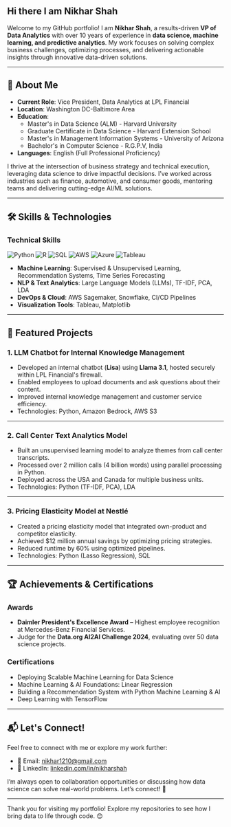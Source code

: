 ## Hi there I am Nikhar Shah

Welcome to my GitHub portfolio! I am **Nikhar Shah**, a results-driven **VP of Data Analytics** with over 10 years of experience in **data science, machine learning, and predictive analytics**. My work focuses on solving complex business challenges, optimizing processes, and delivering actionable insights through innovative data-driven solutions.

---

## 👋 About Me

- **Current Role**: Vice President, Data Analytics at LPL Financial  
- **Location**: Washington DC-Baltimore Area  
- **Education**:
  - Master's in Data Science (ALM) - Harvard University
  - Graduate Certificate in Data Science - Harvard Extension School
  - Master's in Management Information Systems - University of Arizona
  - Bachelor's in Computer Science - R.G.P.V, India
- **Languages**: English (Full Professional Proficiency)

I thrive at the intersection of business strategy and technical execution, leveraging data science to drive impactful decisions. I’ve worked across industries such as finance, automotive, and consumer goods, mentoring teams and delivering cutting-edge AI/ML solutions.

---

## 🛠️ Skills & Technologies

### Technical Skills

![Python](https://img.shields.io/badge/Python-3776AB?style=for-the-badge&logo=python&logoColor=white)
![R](https://img.shields.io/badge/R-276DC3?style=for-the-badge&logo=r&logoColor=white)
![SQL](https://img.shields.io/badge/SQL-005C84?style=for-the-badge&logo=postgresql&logoColor=white)
![AWS](https://img.shields.io/badge/AWS-232F3E?style=for-the-badge&logo=amazonaws&logoColor=white)
![Azure](https://img.shields.io/badge/Azure-0078D4?style=for-the-badge&logo=microsoftazure&logoColor=white)
![Tableau](https://img.shields.io/badge/Tableau-E97627?style=for-the-badge&logo=tableau&logoColor=white)



- **Machine Learning**: Supervised & Unsupervised Learning, Recommendation Systems, Time Series Forecasting  
- **NLP & Text Analytics**: Large Language Models (LLMs), TF-IDF, PCA, LDA  
- **DevOps & Cloud**: AWS Sagemaker, Snowflake, CI/CD Pipelines  
- **Visualization Tools**: Tableau, Matplotlib  

---

## 🌟 Featured Projects

### 1. **LLM Chatbot for Internal Knowledge Management**
- Developed an internal chatbot (**Lisa**) using **Llama 3.1**, hosted securely within LPL Financial's firewall.
- Enabled employees to upload documents and ask questions about their content.
- Improved internal knowledge management and customer service efficiency.
- Technologies: Python, Amazon Bedrock, AWS S3

---

### 2. **Call Center Text Analytics Model**
- Built an unsupervised learning model to analyze themes from call center transcripts.
- Processed over 2 million calls (4 billion words) using parallel processing in Python.
- Deployed across the USA and Canada for multiple business units.
- Technologies: Python (TF-IDF, PCA), LDA

---

### 3. **Pricing Elasticity Model at Nestlé**
- Created a pricing elasticity model that integrated own-product and competitor elasticity.
- Achieved $12 million annual savings by optimizing pricing strategies.
- Reduced runtime by 60% using optimized pipelines.
- Technologies: Python (Lasso Regression), SQL

---

## 🏆 Achievements & Certifications

### Awards
- **Daimler President's Excellence Award** – Highest employee recognition at Mercedes-Benz Financial Services.
- Judge for the **Data.org AI2AI Challenge 2024**, evaluating over 50 data science projects.

### Certifications
- Deploying Scalable Machine Learning for Data Science  
- Machine Learning & AI Foundations: Linear Regression  
- Building a Recommendation System with Python Machine Learning & AI  
- Deep Learning with TensorFlow

---

## 📬 Let's Connect!

Feel free to connect with me or explore my work further:
- 📧 Email: [nikhar1210@gmail.com](mailto:nikhar1210@gmail.com)  
- 💼 LinkedIn: [linkedin.com/in/nikharshah](https://www.linkedin.com/in/nikharshah)  

I’m always open to collaboration opportunities or discussing how data science can solve real-world problems. Let’s connect! 🚀

---

Thank you for visiting my portfolio! Explore my repositories to see how I bring data to life through code. 😊


